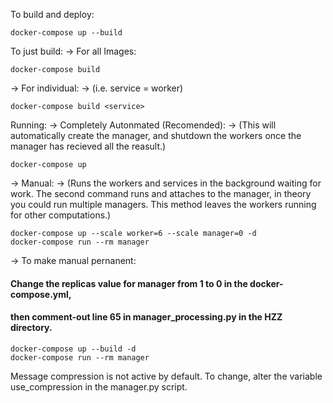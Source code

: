 To build and deploy:

	docker-compose up --build

To just build:
-> For all Images:

	docker-compose build

-> For individual: -> (i.e. service = worker)

	docker-compose build <service>

Running:
-> Completely Autonmated (Recomended): -> (This will automatically create the manager, and shutdown the workers 
							  once the manager has recieved all the reasult.)
	 
	docker-compose up

-> Manual: -> (Runs the workers and services in the background waiting for work.
				   The second command runs and attaches to the manager, in theory you could run multiple managers.
				   This method leaves the workers running for other computations.) 
       
	docker-compose up --scale worker=6 --scale manager=0 -d
	docker-compose run --rm manager

-> To make manual pernanent:
#### Change the replicas value for manager from 1 to 0 in the docker-compose.yml, ####
#### then comment-out line 65 in manager_processing.py in the HZZ directory. ####

	docker-compose up --build -d
	docker-compose run --rm manager

Message compression is not active by default. To change, alter the variable use_compression in the manager.py script.
